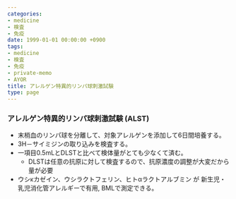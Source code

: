 ```yaml
---
categories:
- medicine
- 検査
- 免疫
date: 1999-01-01 00:00:00 +0900
tags:
- medicine
- 検査
- 免疫
- private-memo
- AYOR
title: アレルゲン特異的リンパ球刺激試験
type: page
---
```


### アレルゲン特異的リンパ球刺激試験 (ALST)

- 末梢血のリンパ球を分離して、対象アレルゲンを添加して6日間培養する。
- 3H－サイミジンの取り込みを検査する。
- 一項目0.5mLとDLSTと比べて検体量がとても少なくて済む。
  - DLSTは任意の抗原に対して検査するので、抗原濃度の調整が大変だから量が必要
- ウシκカゼイン、ウシラクトフェリン、ヒトαラクトアルブミン が
    新生児・乳児消化管アレルギーで有用, BMLで測定できる。
